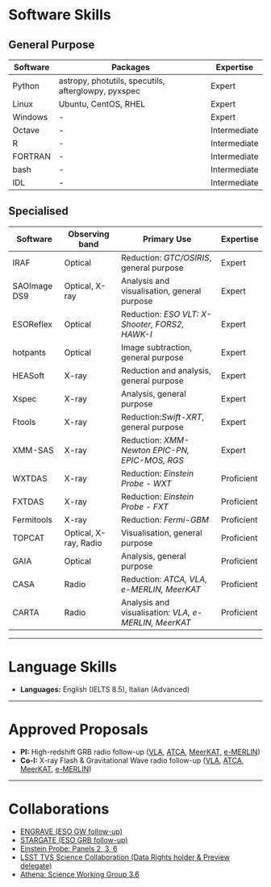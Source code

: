 # Software Skills

## General Purpose

| Software | Packages | Expertise |
|----------|----------|----------|
| Python  | astropy, photutils, specutils, afterglowpy, pyxspec  | Expert |
| Linux  | Ubuntu, CentOS, RHEL  | Expert |
| Windows  | - | Expert |
| Octave | - | Intermediate |
| R | - | Intermediate |
| FORTRAN | - | Intermediate |
| bash | - | Intermediate |
| IDL | - | Intermediate |


## Specialised


| Software | Observing band | Primary Use | Expertise |
|----------|----------|----------|----------|
| IRAF  | Optical  | Reduction: _GTC/OSIRIS_, general purpose  | Expert  |
| SAOImage DS9  | Optical, X-ray  | Analysis and visualisation, general purpose  | Expert |
| ESOReflex | Optical  | Reduction: _ESO VLT: X-Shooter, FORS2, HAWK-I_  | Expert |
| hotpants | Optical  | Image subtraction, general purpose  | Expert |
| HEASoft | X-ray  | Reduction and analysis, general purpose  | Expert |
| Xspec | X-ray  | Analysis, general purpose | Expert |
| Ftools | X-ray  | Reduction:_Swift-XRT_, general purpose | Expert |
| XMM-SAS | X-ray  | Reduction: _XMM-Newton EPIC-PN, EPIC-MOS, RGS_ | Expert |
| WXTDAS | X-ray | Reduction: _Einstein Probe - WXT_ | Proficient |
| FXTDAS | X-ray | Reduction: _Einstein Probe - FXT_ | Proficient |
| Fermitools | X-ray | Reduction: _Fermi-GBM_  | Proficient  |
| TOPCAT | Optical, X-ray, Radio | Visualisation, general purpose  | Proficient |
| GAIA | Optical | Analysis, general purpose  | Proficient |
| CASA | Radio  | Reduction: _ATCA, VLA, e-MERLIN, MeerKAT_  | Proficient |
| CARTA | Radio  | Analysis and visualisation: _VLA, e-MERLIN, MeerKAT_  | Proficient |

---

# Language Skills

- **Languages:** English (IELTS 8.5), Italian (Advanced)
 
---

# Approved Proposals

- **PI:** High-redshift GRB radio follow-up ([VLA](https://science.nrao.edu/facilities/vla), [ATCA](https://www.narrabri.atnf.csiro.au/), [MeerKAT](https://www.sarao.ac.za/science/meerkat/about-meerkat/), [e-MERLIN](https://www.e-merlin.ac.uk/))  
- **Co-I:** X-ray Flash & Gravitational Wave radio follow-up ([VLA](https://science.nrao.edu/facilities/vla), [ATCA](https://www.narrabri.atnf.csiro.au/), [MeerKAT](https://www.sarao.ac.za/science/meerkat/about-meerkat/), [e-MERLIN](https://www.e-merlin.ac.uk/))

---

# Collaborations

- [ENGRAVE (ESO GW follow-up)](http://www.engrave-eso.org/)
- [STARGATE (ESO GRB follow-up)](https://indico.in2p3.fr/event/25549/contributions/102089/attachments/66998/93846/Stargate.pdf)
- [Einstein Probe: Panels 2, 3, 6](https://ep.bao.ac.cn/ep/)
- [LSST TVS Science Collaboration (Data Rights holder & Preview delegate)](https://lsst-tvssc.github.io/)
- [Athena: Science Working Group 3.6](https://www.the-athena-x-ray-observatory.eu/en/athena-community)
